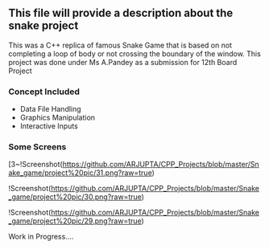 ## This file will provide a description about the snake project
This was a C++ replica of famous Snake Game that is based on not completing a loop of body or not crossing the boundary of the window. This project was done under Ms A.Pandey as a submission for 12th Board Project

### Concept Included
- Data File Handling
- Graphics Manipulation
- Interactive Inputs

### Some Screens

[3~!Screenshot(https://github.com/ARJUPTA/CPP_Projects/blob/master/Snake_game/project%20pic/31.png?raw=true)


!Screenshot(https://github.com/ARJUPTA/CPP_Projects/blob/master/Snake_game/project%20pic/30.png?raw=true)


!Screenshot(https://github.com/ARJUPTA/CPP_Projects/blob/master/Snake_game/project%20pic/29.png?raw=true)


Work in Progress....
